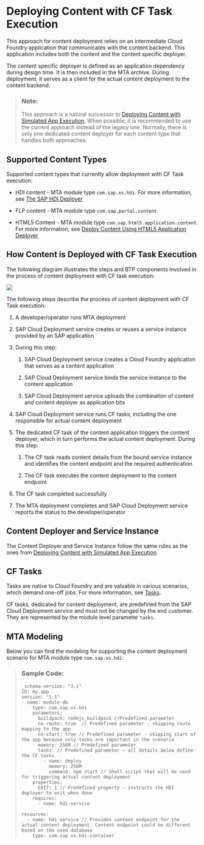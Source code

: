 <!-- loio98b1bf56f37a4df8a76e9a094db8c134 -->

# Deploying Content with CF Task Execution

This approach for content deployment relies on an intermediate Cloud Foundry application that communicates with the content backend. This application includes both the content and the content specific deployer.

The content specific deployer is defined as an application dependency during design time. It is then included in the MTA archive. During deployment, it serves as a client for the actual content deployment to the content backend.

> ### Note:  
> This approach is a natural successor to [Deploying Content with Simulated App Execution](deploying-content-with-simulated-app-execution-9454b1f.md). When possible, it is recommended to use the current approach instead of the legacy one. Normally, there is only one dedicated content deployer for each content type that handles both approaches.



<a name="loio98b1bf56f37a4df8a76e9a094db8c134__section_tb4_vtp_wxb"/>

## Supported Content Types

Supported content types that currently allow deployment with CF Task execution:

-   HDI content - MTA module type `com.sap.xs.hdi`. For more information, see [The SAP HDI Deployer](https://help.sap.com/docs/HANA_CLOUD_DATABASE/b9902c314aef4afb8f7a29bf8c5b37b3/1b567b05e53c4cb9b130026cb2e7302d.html)

-   FLP content - MTA module type `com.sap.portal.content`
-   HTML5 Content - MTA module type `com.sap.html5.application.content`. For more information, see [Deploy Content Using HTML5 Application Deployer](https://help.sap.com/docs/btp/sap-business-technology-platform/deploy-content-using-html5-application-deployer?version=Cloud)



<a name="loio98b1bf56f37a4df8a76e9a094db8c134__section_znc_m5p_wxb"/>

## How Content is Deployed with CF Task Execution

The following diagram illustrates the steps and BTP components involved in the process of content deployment with CF task execution:

![](images/CFTaskExecutionDeployment_a2a0189.png)

The following steps describe the process of content deployment with CF Task execution:

1.  A developer/operator runs MTA deployment

2.  SAP Cloud Deployment service creates or reuses a service instance provided by an SAP application

3.  During this step:

    1.  SAP Cloud Deployment service creates a Cloud Foundry application that serves as a content application

    2.  SAP Cloud Deployment service binds the service instance to the content application

    3.  SAP Cloud Deployment service uploads the combination of content and content deployer as application bits


4.  SAP Cloud Deployment service runs CF tasks, including the one responsible for actual content deployment

5.  The dedicated CF task of the content application triggers the content deployer, which in turn performs the actual content deployment. During this step:

    1.  The CF task reads content details from the bound service instance and identifies the content endpoint and the required authentication

    2.  The CF task executes the content deployment to the content endpoint


6.  The CF task completed successfully

7.  The MTA deployment completes and SAP Cloud Deployment service reports the status to the developer/operator




<a name="loio98b1bf56f37a4df8a76e9a094db8c134__section_vxh_rwp_wxb"/>

## Content Deployer and Service Instance

The Content Deployer and Service Instance follow the same rules as the ones from [Deploying Content with Simulated App Execution](deploying-content-with-simulated-app-execution-9454b1f.md).



<a name="loio98b1bf56f37a4df8a76e9a094db8c134__section_a1f_1xp_wxb"/>

## CF Tasks

Tasks are native to Cloud Foundry and are valuable in various scenarios, which demand one-off jobs. For more information, see [Tasks](https://help.sap.com/docs/btp/sap-business-technology-platform/tasks).

CF tasks, dedicated for content deployment, are predefined from the SAP Cloud Deployment service and must not be changed by the end customer. They are represented by the module level parameter `tasks`.



<a name="loio98b1bf56f37a4df8a76e9a094db8c134__section_yfg_jfq_wxb"/>

## MTA Modeling

Below you can find the modeling for supporting the content deployment scenario for MTA module type `com.sap.xs.hdi`:

> ### Sample Code:  
> ```
> _schema-version: "3.1" 
> ID: my.app 
> version: "1.1" 
> - name: module-db 
>     type: com.sap.xs.hdi 
>     parameters: 
>       buildpack: nodejs_buildpack //Predefined parameter 
>       no-route: true  // Predefined parameter - skipping route mapping to the app 
>       no-start: true // Predefined parameter - skipping start of the app because only tasks are important in the scenario 
>       memory: 256M // Predefined parameter 
>       tasks: // Predefined parameter – all details below define the CF tasks 
>         - name: deploy 
>           memory: 256M 
>           command: npm start // Shell script that will be used for triggering actual content deployment 
>     properties: 
>       EXIT: 1 // Predefined property – instructs the HDI deployer to exit when done 
>     requires: 
>       - name: hdi-service 
>  
> resources: 
>   - name: hdi-service // Provides content endpoint for the actual content deployment. Content endpoint could be different based on the used database 
>     type: com.sap.xs.hdi-container
> 
> ```

